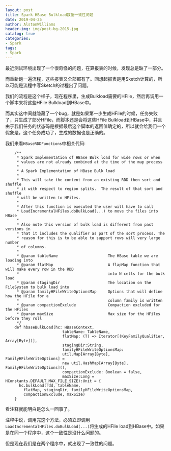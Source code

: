 ```yaml
---
layout: post
title: Spark HBase Bulkload数据一致性问题
date: 2019-04-25
author: AlstonWilliams
header-img: img/post-bg-2015.jpg
catalog: true
categories:
- Spark
tags:
- Spark
---
```


最近测试环境出现了一个很奇怪的问题，在算报表的时候，发现总是缺了一部分。

而重新跑一遍流程，这些报表又全部都有了。回想起报表是用Sketch计算的，所以可能是流程中写Sketch的过程出了问题。

我们的流程是这个样子，现在程序里，生成Bulkload需要的HFile，然后再调用一个脚本来将这些HFile Bulkload到HBase中。

而其实这中间就隐藏了一个bug，就是如果第一步生成HFile的时候，任务失败了，只生成了部分HFile，而脚本还是会将这些HFile Bulkload到HBase中，并且由于我们任务的状态码是根据最后这个脚本的返回值确定的，所以就会给我们一个假象是，这个任务成功了，生成的数据也是正确的。

我们来看`HBaseRDDFunctions`中相关代码:
~~~
    /**
     * Spark Implementation of HBase Bulk load for wide rows or when
     * values are not already combined at the time of the map process
     *
     * A Spark Implementation of HBase Bulk load
     *
     * This will take the content from an existing RDD then sort and shuffle
     * it with respect to region splits.  The result of that sort and shuffle
     * will be written to HFiles.
     *
     * After this function is executed the user will have to call
     * LoadIncrementalHFiles.doBulkLoad(...) to move the files into HBase
     *
     * Also note this version of bulk load is different from past versions in
     * that it includes the qualifier as part of the sort process. The
     * reason for this is to be able to support rows will very large number
     * of columns.
     *
     * @param tableName                      The HBase table we are loading into
     * @param flatMap                        A flapMap function that will make every row in the RDD
     *                                       into N cells for the bulk load
     * @param stagingDir                     The location on the FileSystem to bulk load into
     * @param familyHFileWriteOptionsMap     Options that will define how the HFile for a
     *                                       column family is written
     * @param compactionExclude              Compaction excluded for the HFiles
     * @param maxSize                        Max size for the HFiles before they roll
     */
    def hbaseBulkLoad(hc: HBaseContext,
                         tableName: TableName,
                         flatMap: (T) => Iterator[(KeyFamilyQualifier, Array[Byte])],
                         stagingDir:String,
                         familyHFileWriteOptionsMap:
                         util.Map[Array[Byte], FamilyHFileWriteOptions] =
                         new util.HashMap[Array[Byte], FamilyHFileWriteOptions](),
                         compactionExclude: Boolean = false,
                         maxSize:Long = HConstants.DEFAULT_MAX_FILE_SIZE):Unit = {
      hc.bulkLoad(rdd, tableName,
        flatMap, stagingDir, familyHFileWriteOptionsMap,
        compactionExclude, maxSize)
    }
~~~

看注释就能明白是怎么一回事了。

注释中说，调用完这个方法，必须立即调用`LoadIncrementalHFiles.doBulkLoad(...)`将生成的HFile load到HBase中。如果是在同一个程序中，这个一致性是没什么问题的。

但是现在我们是在两个程序中，就出现了一致性的问题。

